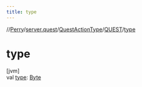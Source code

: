 ```yaml
---
title: type
---
```

//[Perry](../../../../index.html)/[server.quest](../../index.html)/[QuestActionType](../index.html)/[QUEST](index.html)/[type](type.html)



# type



[jvm]\
val [type](type.html): [Byte](https://kotlinlang.org/api/latest/jvm/stdlib/kotlin/-byte/index.html)




